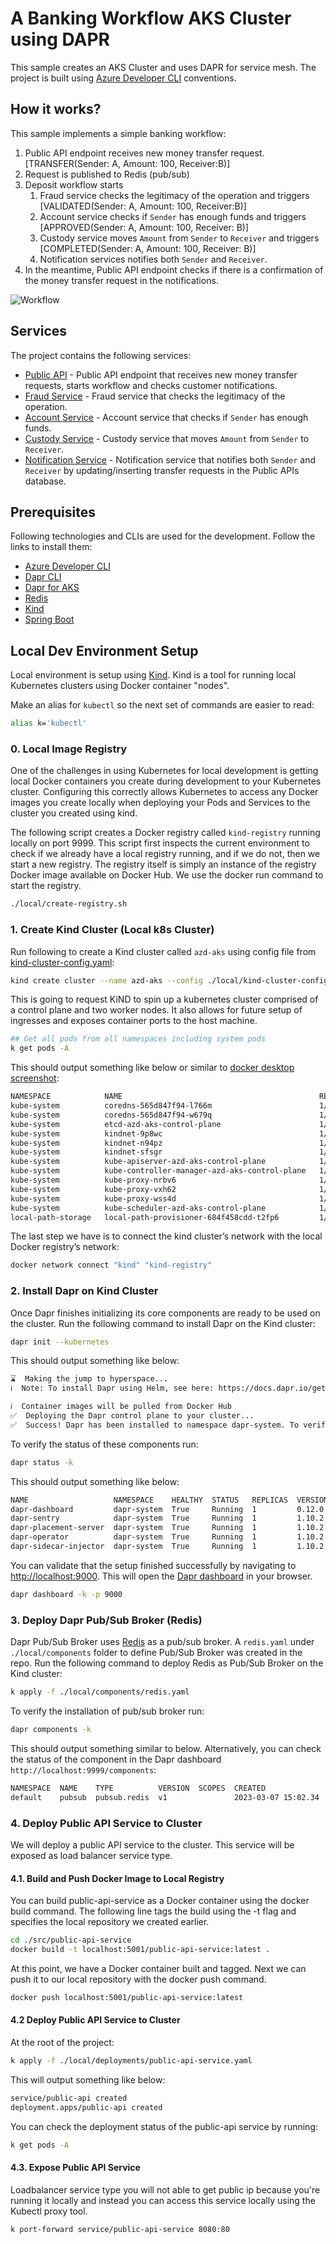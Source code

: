 # A Banking Workflow AKS Cluster using DAPR

This sample creates an AKS Cluster and uses DAPR for service mesh. The project is built using [Azure Developer CLI](https://learn.microsoft.com/en-us/azure/developer/azure-developer-cli/make-azd-compatible?pivots=azd-create) conventions.

## How it works?

This sample implements a simple banking workflow:

1. Public API endpoint receives new money transfer request. [TRANSFER(Sender: A, Amount: 100, Receiver:B)]
1. Request is published to Redis (pub/sub)
1. Deposit workflow starts
    1. Fraud service checks the legitimacy of the operation and triggers [VALIDATED(Sender: A, Amount: 100, Receiver:B)]
    1. Account service checks if `Sender` has enough funds and triggers [APPROVED(Sender: A, Amount: 100, Receiver: B)]
    1. Custody service moves `Amount` from `Sender` to `Receiver` and triggers [COMPLETED(Sender: A, Amount: 100, Receiver: B)]
    1. Notification services notifies both `Sender` and `Receiver`.
1. In the meantime, Public API endpoint checks if there is a confirmation of the money transfer request in the notifications.

![Workflow](/docs/flow.drawio.png)

## Services

The project contains the following services:

- [Public API](/src/public-api-service) - Public API endpoint that receives new money transfer requests, starts workflow and checks customer notifications.
- [Fraud Service](/src/fraud-service) - Fraud service that checks the legitimacy of the operation.
- [Account Service](/src/account-service) - Account service that checks if `Sender` has enough funds.
- [Custody Service](/src/custody-service) - Custody service that moves `Amount` from `Sender` to `Receiver`.
- [Notification Service](/src/notification-service) - Notification service that notifies both `Sender` and `Receiver` by updating/inserting transfer requests in the Public APIs database.

## Prerequisites

Following technologies and CLIs are used for the development. Follow the links to install them:

- [Azure Developer CLI](https://learn.microsoft.com/en-us/azure/developer/azure-developer-cli/make-azd-compatible?pivots=azd-create)
- [Dapr CLI](https://docs.dapr.io/getting-started/install-dapr-cli/)
- [Dapr for AKS](https://docs.dapr.io/getting-started/install-dapr-kubernetes/)
- [Redis](https://learn.microsoft.com/en-us/azure/azure-cache-for-redis/)
- [Kind](https://kind.sigs.k8s.io/docs/user/quick-start/)
- [Spring Boot](https://spring.io/projects/spring-boot)

## Local Dev Environment Setup

Local environment is setup using [Kind](https://kind.sigs.k8s.io/docs/user/quick-start/). Kind is a tool for running local Kubernetes clusters using Docker container "nodes".

Make an alias for `kubectl` so the next set of commands are easier to read:

```bash
alias k='kubectl'
```

### 0. Local Image Registry

One of the challenges in using Kubernetes for local development is getting local Docker containers you create during development to your Kubernetes cluster. Configuring this correctly allows Kubernetes to access any Docker images you create locally when deploying your Pods and Services to the cluster you created using kind.

The following script creates a Docker registry called `kind-registry` running locally on port 9999. This script first inspects the current environment to check if we already have a local registry running, and if we do not, then we start a new registry. The registry itself is simply an instance of the registry Docker image available on Docker Hub. We use the docker run command to start the registry.

```bash
./local/create-registry.sh
```

### 1. Create Kind Cluster (Local k8s Cluster)

Run following to create a Kind cluster called `azd-aks` using config file from [kind-cluster-config.yaml](/local/kind-cluster-config.yaml):

```bash
kind create cluster --name azd-aks --config ./local/kind-cluster-config.yaml
```

This is going to request KiND to spin up a kubernetes cluster comprised of a control plane and two worker nodes.
It also allows for future setup of ingresses and exposes container ports to the host machine.

```bash
## Get all pods from all namespaces including system pods
k get pods -A
```

This should output something like below or similar to [docker desktop screenshot](./docs//kind-cluster-running.png):

```bash
NAMESPACE            NAME                                            READY   STATUS    RESTARTS   AGE
kube-system          coredns-565d847f94-l766m                        1/1     Running   0          13s
kube-system          coredns-565d847f94-w679q                        1/1     Running   0          13s
kube-system          etcd-azd-aks-control-plane                      1/1     Running   0          28s
kube-system          kindnet-9p8wc                                   1/1     Running   0          13s
kube-system          kindnet-n94pz                                   1/1     Running   0          10s
kube-system          kindnet-sfsgr                                   1/1     Running   0          10s
kube-system          kube-apiserver-azd-aks-control-plane            1/1     Running   0          29s
kube-system          kube-controller-manager-azd-aks-control-plane   1/1     Running   0          26s
kube-system          kube-proxy-nrbv6                                1/1     Running   0          13s
kube-system          kube-proxy-vxh62                                1/1     Running   0          10s
kube-system          kube-proxy-wss4d                                1/1     Running   0          10s
kube-system          kube-scheduler-azd-aks-control-plane            1/1     Running   0          28s
local-path-storage   local-path-provisioner-684f458cdd-t2fp6         1/1     Running   0          13s
```

The last step we have is to connect the kind cluster’s network with the local Docker registry’s network:

```bash
docker network connect "kind" "kind-registry"
 ```


### 2. Install Dapr on Kind Cluster

Once Dapr finishes initializing its core components are ready to be used on the cluster. Run the following command to install Dapr on the Kind cluster:

```bash
dapr init --kubernetes
```

This should output something like below:

```bash
⌛  Making the jump to hyperspace...
ℹ️  Note: To install Dapr using Helm, see here: https://docs.dapr.io/getting-started/install-dapr-kubernetes/#install-with-helm-advanced

ℹ️  Container images will be pulled from Docker Hub
✅  Deploying the Dapr control plane to your cluster...
✅  Success! Dapr has been installed to namespace dapr-system. To verify, run `dapr status -k' in your terminal. To get started, go here: https://aka.ms/dapr-getting-started
```

To verify the status of these components run:

```bash
dapr status -k
```

This should output something like below:

```bash
NAME                   NAMESPACE    HEALTHY  STATUS   REPLICAS  VERSION  AGE  CREATED              
dapr-dashboard         dapr-system  True     Running  1         0.12.0   10m  2023-03-07 14:35.06  
dapr-sentry            dapr-system  True     Running  1         1.10.2   10m  2023-03-07 14:35.06  
dapr-placement-server  dapr-system  True     Running  1         1.10.2   10m  2023-03-07 14:35.07  
dapr-operator          dapr-system  True     Running  1         1.10.2   10m  2023-03-07 14:35.06  
dapr-sidecar-injector  dapr-system  True     Running  1         1.10.2   10m  2023-03-07 14:35.06  
```

You can validate that the setup finished successfully by navigating to <http://localhost:9000>. This will open the [Dapr dashboard](/docs/dapr-dashboard.png) in your browser.

```bash
dapr dashboard -k -p 9000
```

### 3. Deploy Dapr Pub/Sub Broker (Redis)

Dapr Pub/Sub Broker uses [Redis](https://redis.io/) as a pub/sub broker.
A `redis.yaml` under `./local/components` folder to define Pub/Sub Broker was created in the repo.
Run the following command to deploy Redis as Pub/Sub Broker on the Kind cluster:

```bash
k apply -f ./local/components/redis.yaml
```

To verify the installation of pub/sub broker run:

```bash
dapr components -k
```

This should output something similar to below. Alternatively, you can check the status of the component in the Dapr dashboard `http://localhost:9999/components`:

```bash
NAMESPACE  NAME    TYPE          VERSION  SCOPES  CREATED              AGE  
default    pubsub  pubsub.redis  v1               2023-03-07 15:02.34  3m  
```

### 4. Deploy Public API Service to Cluster

We will deploy a public API service to the cluster. This service will be exposed as load balancer service type.

#### 4.1. Build and Push Docker Image to Local Registry

You can build public-api-service as a Docker container using the docker build command.
The following line tags the build using the -t flag and specifies the local repository we created earlier.

```bash
cd ./src/public-api-service
docker build -t localhost:5001/public-api-service:latest .
```

At this point, we have a Docker container built and tagged. Next we can push it to our local repository with the docker push command.

```bash
docker push localhost:5001/public-api-service:latest
```

#### 4.2 Deploy Public API Service to Cluster

At the root of the project:

```bash
k apply -f ./local/deployments/public-api-service.yaml
```

This will output something like below:

```bash
service/public-api created
deployment.apps/public-api created
```

You can check the deployment status of the public-api service by running:

```bash
k get pods -A
```

#### 4.3. Expose Public API Service

Loadbalancer service type you will not able to get public ip because you're running it locally and instead you can access this service locally using the Kubectl proxy tool.

```bash
k port-forward service/public-api-service 8080:80
```
